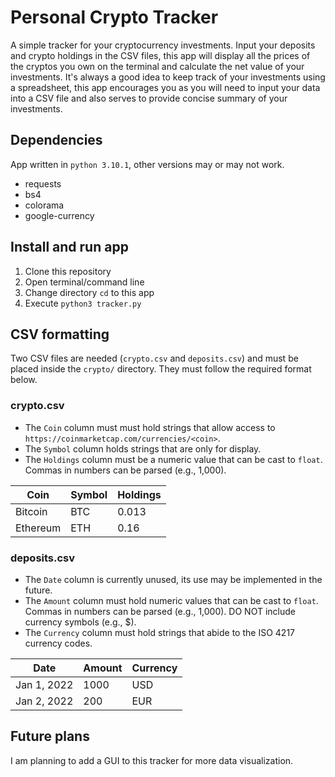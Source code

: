 # Personal Crypto Tracker
A simple tracker for your cryptocurrency investments. Input your deposits and crypto holdings in the CSV files, this app will display all the prices of the cryptos you own on the terminal and calculate the net value of your investments. It's always a good idea to keep track of your investments using a spreadsheet, this app encourages you as you will need to input your data into a CSV file and also serves to provide concise summary of your investments.

## Dependencies
App written in `python 3.10.1`, other versions may or may not work.
- requests
- bs4
- colorama
- google-currency

## Install and run app
1. Clone this repository
2. Open terminal/command line
3. Change directory `cd` to this app
4. Execute `python3 tracker.py`

## CSV formatting
Two CSV files are needed (`crypto.csv` and `deposits.csv`) and must be placed inside the `crypto/` directory. They must follow the required format below.

### crypto.csv
- The `Coin` column must must hold strings that allow access to `https://coinmarketcap.com/currencies/<coin>`.
- The `Symbol` column holds strings that are only for display.
- The `Holdings` column must be a numeric value that can be cast to `float`. Commas in numbers can be parsed (e.g., 1,000).

| Coin | Symbol | Holdings |
| -- | -- | -- |
| Bitcoin | BTC | 0.013 |
| Ethereum | ETH | 0.16 |

### deposits.csv
- The `Date` column is currently unused, its use may be implemented in the future.
- The `Amount` column must hold numeric values that can be cast to `float`. Commas in numbers can be parsed (e.g., 1,000). DO NOT include currency symbols (e.g., $).
- The `Currency` column must hold strings that abide to the ISO 4217 currency codes.

| Date | Amount | Currency |
| -- | -- | -- |
| Jan 1, 2022 | 1000 | USD |
| Jan 2, 2022 | 200 | EUR |

## Future plans
I am planning to add a GUI to this tracker for more data visualization.
